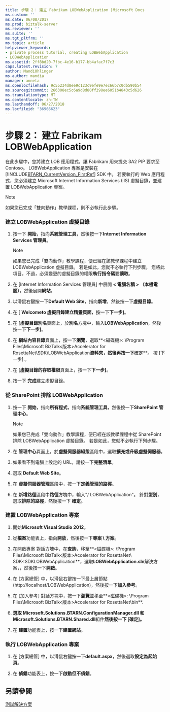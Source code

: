 ```yaml
---
title: 步驟 2： 建立 Fabrikam LOBWebApplication |Microsoft Docs
ms.custom: ''
ms.date: 06/08/2017
ms.prod: biztalk-server
ms.reviewer: ''
ms.suite: ''
ms.tgt_pltfrm: ''
ms.topic: article
helpviewer_keywords:
- private process tutorial, creating LOBWebApplication
- LOBWebApplication
ms.assetid: 2ff8bd20-7fbc-4e16-b177-bb4afac7f7c3
caps.latest.revision: 7
author: MandiOhlinger
ms.author: mandia
manager: anneta
ms.openlocfilehash: 9c55234d8ee9c123c9efe9e7ec66b7c0db590b54
ms.sourcegitcommit: 266308ec5c6a9d8d80ff298ee6051b4843c5d626
ms.translationtype: MT
ms.contentlocale: zh-TW
ms.lasthandoff: 06/27/2018
ms.locfileid: "36966623"
---
```

# <a name="step-2-creating-the-fabrikam-lobwebapplication"></a>步驟 2： 建立 Fabrikam LOBWebApplication
在此步驟中，您將建立 LOB 應用程式，讓 Fabrikam 用來提交 3A2 PIP 要求至 Contoso。 LOBWebApplication 專案是安裝在 [!INCLUDE[BTARN_CurrentVersion_FirstRef](../../includes/btarn-currentversion-firstref-md.md)] SDK 中。 若要執行的 Web 應用程式，您必須建立 Microsoft Internet Information Services (IIS) 虛擬目錄，並建置 LOBWebApplication 專案。  
  
> [!NOTE]
>  如果您已完成「雙向動作」教學課程，則不必執行此步驟。  
  
### <a name="to-create-the-lobwebapplication-virtual-directory"></a>建立 LOBWebApplication 虛擬目錄  
  
1.  按一下 **開始**，指向**系統管理工具**，然後按一下**Internet Information Services 管理員**。  
  
    > [!NOTE]
    >  如果您已完成「雙向動作」教學課程，便已經在該教學課程中建立 LOBWebApplication 虛擬目錄。 若是如此，您就不必執行下列步驟。 您將此項目，不過，必須變更的虛擬目錄的權限**執行指令碼**要**讀取**。  
  
2.  在 [Internet Information Services 管理員] 中展開 **< 電腦名稱 > （本機電腦）**，然後展開**網站**。  
  
3.  以滑鼠右鍵按一下**Default Web Site**，指向**新增**，然後按一下**虛擬目錄**。  
  
4.  在 [ **Welcometo 虛擬目錄建立精靈頁面**，按一下**下一步]**。  
  
5.  在 [**虛擬目錄別名**頁面上，於**別名**方塊中，輸入**LOBWebApplication**，然後按一下**下一步]**。  
  
6.  在 **網站內容目錄**頁面上，按一下**瀏覽**，選取**\<磁碟機\>: \Program Files\Microsoft BizTalk\<版本\>Accelerator for RosettaNet\SDK\LOBWebApplication**資料夾，然後再按一下**確定**。 按 [下一步] 。  
  
7.  在 [**虛擬目錄的存取權限**頁面上，按一下**下一步]**。  
  
8.  按一下 **完成**建立虛擬目錄。  
  
### <a name="excluding-lobwebapplication-from-sharepoint"></a>從 SharePoint 排除 LOBWebApplication  
  
1.  按一下 **開始**，指向**所有程式**，指向**系統管理工具**，然後按一下**SharePoint 管理中心**。  
  
    > [!NOTE]
    >  如果您已完成「雙向動作」教學課程，便已經在該教學課程中從 SharePoint 排除 LOBWebApplication 虛擬目錄。 若是如此，您就不必執行下列步驟。  
  
2.  在 **管理中心**頁面上，於**虛擬伺服器組態**區段中，選取**擴充或升級虛擬伺服器**。  
  
3.  如果看不到電腦上設定的 URL，請按一下**完整清單**。  
  
4.  選取  **Default Web Site**。  
  
5.  在 **虛擬伺服器管理**區段中，按一下**定義管理的路徑**。  
  
6.  在 **新增路徑**區段中**路徑**方塊中，輸入"/ LOBWebApplication"。 針對**型別**，選取**排除的路徑**，然後按一下 **確定**。  
  
### <a name="to-build-the-lobwebapplication-project"></a>建置 LOBWebApplication 專案  
  
1.  開始**Microsoft Visual Studio 2012**。  
  
2.  從**檔案**功能表上，指向**開放**，然後按一下**專案 \ 方案**。  
  
3.  在開啟專案 對話方塊中，在**查詢**，移至**\<磁碟機\>: \Program Files\Microsoft BizTalk\<版本\>Accelerator for RosettaNet\ SDK\<SDKLOBWebApplication**，選取**LOBWebApplication.sln**解決方案，，然後按一下**開啟**。  
  
4.  在 [方案總管] 中，以滑鼠右鍵按一下最上層節點 (http://localhost/LOBWebApplication)，然後按一下**加入參考**。  
  
5.  在 [加入參考] 對話方塊中，按一下**瀏覽**並移至**\<磁碟機\>: \Program Files\Microsoft BizTalk\<版本\>Accelerator for RosettaNet\bin**.  
  
6.  **選取 Microsoft.Solutions.BTARN.ConfigurationManager.dll 和 Microsoft.Solutions.BTARN.Shared.dll**組件**然後按一下 [確定]。**  
  
7.  在 **建置**功能表上，按一下**建置網站**。  
  
### <a name="to-run-the-lobwebapplication-project"></a>執行 LOBWebApplication 專案  
  
1.  在 [方案總管] 中，以滑鼠右鍵按一下**default.aspx**，然後選取**設定為起始頁**。  
  
2.  在 **偵錯**功能表上，按一下**啟動但不偵錯**。  
  
## <a name="see-also"></a>另請參閱  
 [測試解決方案](../../adapters-and-accelerators/accelerator-rosettanet/testing-the-solution.md)
